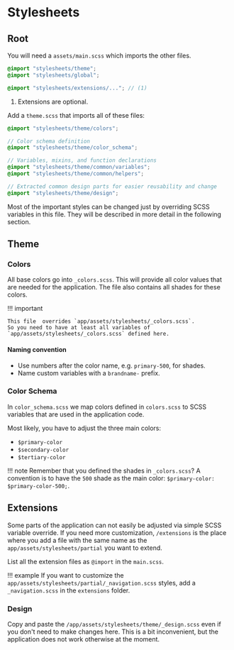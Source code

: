 # Stylesheets

## Root

You will need a `assets/main.scss` which imports the other files.

```scss
@import "stylesheets/theme";
@import "stylesheets/global";

@import "stylesheets/extensions/..."; // (1)
```

1. Extensions are optional.

Add a `theme.scss` that imports all of these files:

```scss
@import "stylesheets/theme/colors";

// Color schema definition
@import "stylesheets/theme/color_schema";

// Variables, mixins, and function declarations
@import "stylesheets/theme/common/variables";
@import "stylesheets/theme/common/helpers";

// Extracted common design parts for easier reusability and change
@import "stylesheets/theme/design";
```

Most of the important styles can be changed just by overriding SCSS variables in this file.
They will be described in more detail in the following section.

## Theme

### Colors

All base colors go into `_colors.scss`.
This will provide all color values that are needed for the application.
The file also contains all shades for these colors.

!!! important

    This file  overrides `app/assets/stylesheets/_colors.scss`.
    So you need to have at least all variables of `app/assets/stylesheets/_colors.scss` defined here.

#### Naming convention

- Use numbers after the color name, e.g. `primary-500`, for shades.
- Name custom variables with a `brandname-` prefix.

### Color Schema

In `color_schema.scss` we map colors defined in `colors.scss` to SCSS variables that are used in the application code.

Most likely, you have to adjust the three main colors:

- `$primary-color`
- `$secondary-color`
- `$tertiary-color`

!!! note
    Remember that you defined the shades in `_colors.scss`?
    A convention is to have the `500` shade as the main color: `$primary-color: $primary-color-500;`.

## Extensions

Some parts of the application can not easily be adjusted via simple SCSS variable override.
If you need more customization, `/extensions` is the place where you add a file with the same name as the `app/assets/stylesheets/partial` you want to extend.

List all the extension files as `@import` in the `main.scss`.

!!! example
    If you want to customize the `app/assets/stylesheets/partial/_navigation.scss` styles, add a `_navigation.scss` in the `extensions` folder.

### Design

Copy and paste the `/app/assets/stylesheets/theme/_design.scss` even if you don't need to make changes here.
This is a bit inconvenient, but the application does not work otherwise at the moment.
